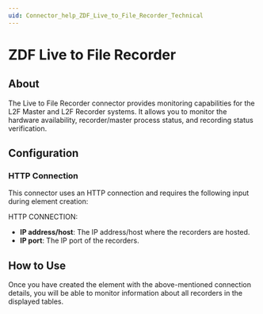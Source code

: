 ```yaml
---
uid: Connector_help_ZDF_Live_to_File_Recorder_Technical
---
```


# ZDF Live to File Recorder

## About

The Live to File Recorder connector provides monitoring capabilities for the L2F Master and L2F Recorder systems. It allows you to monitor the hardware availability, recorder/master process status, and recording status verification.

## Configuration

### HTTP Connection

This connector uses an HTTP connection and requires the following input during element creation:

HTTP CONNECTION:

- **IP address/host**: The IP address/host where the recorders are hosted.
- **IP port**: The IP port of the recorders.

## How to Use

Once you have created the element with the above-mentioned connection details, you will be able to monitor information about all recorders in the displayed tables.
